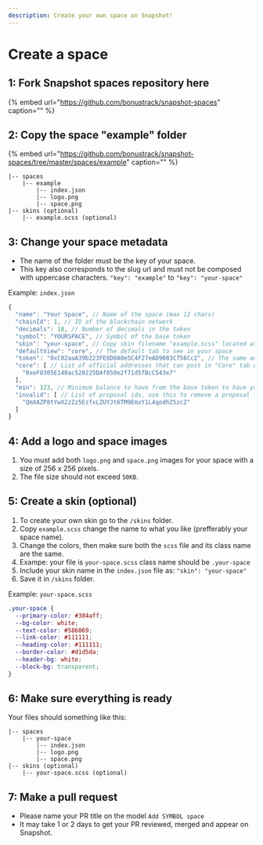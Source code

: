 ```yaml
---
description: Create your own space on Snapshot!
---
```


# Create a space

## **1: Fork Snapshot spaces repository here**

{% embed url="https://github.com/bonustrack/snapshot-spaces" caption="" %}

## **2: Copy the space "example" folder**

{% embed url="https://github.com/bonustrack/snapshot-spaces/tree/master/spaces/example" caption="" %}

```text
|-- spaces
    |-- example
        |-- index.json
        |-- logo.png
        |-- space.png
|-- skins (optional)
    |-- example.scss (optional)
```

## **3: Change your space metadata**

* The name of the folder must be the key of your space.
* This key also corresponds to the slug url and must not be composed with uppercase characters. `"key": "example"` to `"key": "your-space"`

Example: `index.json`

```javascript
{
  "name": "Your Space", // Name of the space (max 12 chars)
  "chainId": 1, // ID of the blockchain network
  "decimals": 18, // Number of decimals in the token
  "symbol": "YOURSPACE", // Symbol of the base token
  "skin": "your-space", // Copy skin filename "example.scss" located at "/skins" folder and renaming it to "your-space.scss"
  "defaultView": "core", // The default tab to see in your space
  "token": "0xC02aaA39b223FE8D0A0e5C4F27eAD9083C756Cc2", // The same address of the base token
  "core": [ // List of official addresses that can post in "Core" tab of your space
    "0xeF8305E140ac520225DAf050e2f71d5fBcC543e7"
  ],
  "min": 123, // Minimum balance to have from the base token to have your proposal visible in the space (unless the address is a core address)
  "invalid": [ // List of proposal ids, use this to remove a proposal from your space
    "QmXAZP8tYwX2zZz5EzfxLZUYJt6TM9EmxY1L4qodhZ5zcZ"
  ]
}
```

## **4: Add a logo and space images**

1. You must add both `logo.png` and `space.png` images for your space with a size of 256 x 256 pixels.
2. The file size should not exceed `50KB`.

## **5: Create a skin \(optional\)**

1. To create your own skin go to the `/skins` folder.
2. Copy `example.scss` change the name to what you like \(prefferably your space name\).
3. Change the colors, then make sure both the `scss` file and its class name are the same.
4. Exampe: your file is `your-space.scss` class name should be `.your-space`
5. Include your skin name in the `index.json` file as: `"skin": "your-space"`
6. Save it in `/skins` folder.

Example: `your-space.scss`

```css
.your-space {
  --primary-color: #384aff;
  --bg-color: white;
  --text-color: #586069;
  --link-color: #111111;
  --heading-color: #111111;
  --border-color: #d1d5da;
  --header-bg: white;
  --block-bg: transparent;
}
```

## **6: Make sure everything is ready**

Your files should something like this:

```text
|-- spaces
    |-- your-space
        |-- index.json
        |-- logo.png
        |-- space.png
|-- skins (optional)
    |-- your-space.scss (optional)
```

## **7: Make a pull request**

* Please name your PR title on the model `Add SYMBOL space`
* It may take 1 or 2 days to get your PR reviewed, merged and appear on Snapshot.

